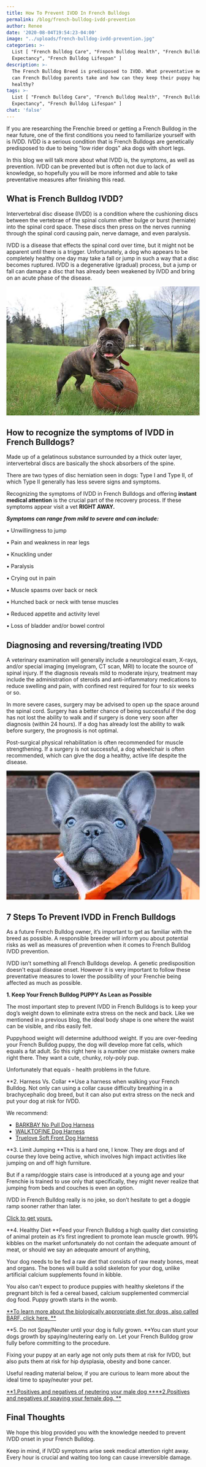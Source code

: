 ```yaml
---
title: How To Prevent IVDD In French Bulldogs
permalink: /blog/french-bulldog-ivdd-prevention
author: Renee
date: '2020-08-04T19:54:23-04:00'
image: "../uploads/french-bulldog-ivdd-prevention.jpg"
categories: >-
  List [ "French Bulldog Care", "French Bulldog Health", "French Bulldog Life
  Expectancy", "French Bulldog Lifespan" ]
description: >-
  The French Bulldog Breed is predisposed to IVDD. What preventative measures
  can French Bulldog parents take and how can they keep their puppy happy and
  healthy?
tags: >-
  List [ "French Bulldog Care", "French Bulldog Health", "French Bulldog Life
  Expectancy", "French Bulldog Lifespan" ]
chat: 'false'
---
```

If you are researching the Frenchie breed or getting a French Bulldog in the near future, one of the first conditions you need to familiarize yourself with is IVDD. IVDD is a serious condition that is French Bulldogs are genetically predisposed to due to being "low rider dogs" aka dogs with short legs. 

 In this blog we will talk more about what IVDD is, the symptoms, as well as prevention. IVDD can be  prevented but is often not due to lack of knowledge, so hopefully you will be more informed and able to take preventative measures after finishing this read. 

## What is French Bulldog IVDD?

Intervertebral disc disease (IVDD) is a condition where the cushioning discs between the vertebrae of the spinal column either bulge or burst (herniate) into the spinal cord space. These discs then press on the nerves running through the spinal cord causing pain, nerve damage, and even paralysis.

IVDD is a disease that effects the spinal cord over time, but it might not be apparent until there is a trigger. Unfortunately, a dog who appears to be completely healthy one day may take a fall or jump in such a way that a disc becomes ruptured. IVDD is a degenerative (gradual) process, but a jump or fall can damage a disc that has already been weakened by IVDD and bring on an acute phase of the disease. 

![Black French Bulldog Puppy with a female veterinarian](/uploads/French-bulldog-excercise-1.jpg)

## How to recognize the symptoms of IVDD in French Bulldogs?

Made up of a gelatinous substance surrounded by a thick outer layer, intervertebral discs are basically the shock absorbers of the spine. 

There are two types of disc herniation seen in dogs: Type I and Type II, of which Type II generally has less severe signs and symptoms.

Recognizing the symptoms of IVDD in French Bulldogs and offering **instant medical attention** is the crucial part of the recovery process. If these symptoms appear visit a vet **RIGHT AWAY.**

**_Symptoms can range from mild to severe and can include:_**

•	Unwillingness to jump

•	Pain and weakness in rear legs 

•	Knuckling under

•	Paralysis 

•	Crying out in pain

•	Muscle spasms over back or neck

•	Hunched back or neck with tense muscles

•	Reduced appetite and activity level

•	Loss of bladder and/or bowel control 

## Diagnosing and reversing/treating IVDD

A veterinary examination will generally include a neurological exam, X-rays, and/or special imaging (myelogram, CT scan, MRI) to locate the source of spinal injury. If the diagnosis reveals mild to moderate injury, treatment may include the administration of steroids and anti-inflammatory medications to reduce swelling and pain, with confined rest required for four to six weeks or so.

In more severe cases, surgery may be advised to open up the space around the spinal cord. Surgery has a better chance of being successful if the dog has not lost the ability to walk and if surgery is done very soon after diagnosis (within 24 hours). If a dog has already lost the ability to walk before surgery, the prognosis is not optimal.

Post-surgical physical rehabilitation is often recommended for muscle strengthening. If a surgery is not successful, a dog wheelchair is often recommended, which can give the dog a healthy, active life despite the disease.

![White French Bulldog Chewing on a toy](/uploads/Blue-Frenchie-pup-1.jpg)

## 7 Steps To Prevent IVDD in French Bulldogs

As a future French Bulldog owner, it’s important to get as familiar with the breed as possible. A responsible breeder will inform you about potential risks as well as measures of prevention when it comes to French Bulldog IVDD prevention.

IVDD isn’t something all French Bulldogs develop. A genetic predisposition doesn't equal disease onset. However it is very important to follow these preventative measures to lower the possibility of your Frenchie being affected as much as possible.

**1.	Keep Your French Bulldog  PUPPY As Lean as Possible**

The most important step to prevent IVDD in French Bulldogs is to keep your dog’s weight down to eliminate extra stress on the neck and back. Like we mentioned in a previous blog, the ideal body shape is one where the waist can be visible, and ribs easily felt. 

Puppyhood weight will determine adulthood weight. If you are over-feeding your French Bulldog puppy, the dog will develop more fat cells, which equals a fat adult. So this right here is a number one mistake owners make right there. They want a cute, chunky, roly-poly pup. 

Unfortunately that equals - health problems in the future. 

**2.	Harness Vs. Collar 
**Use a harness when walking your French Bulldog. Not only can using a collar cause difficulty breathing in a brachycephalic dog breed, but it can also put extra stress on the neck and put your dog at risk for IVDD. 

We recommend:

* [BARKBAY No Pull Dog Harness](https://amzn.to/31iR92f)
* [WALKTOFINE Dog Harness](https://amzn.to/2XuAqrA)
* [Truelove Soft Front Dog Harness](https://amzn.to/31h6Cjm)

**3.	Limit Jumping
**This is a hard one, I know. They are dogs and of course they love being active, which involves high impact activities like jumping on and off high furniture. 

But if a ramp/doggie stairs case is introduced at a young age and your Frenchie is trained to use only that specifically, they might never realize that jumping from beds and couches is even an option. 

IVDD in French Bulldog really is no joke, so don’t hesitate to get a doggie ramp sooner rather than later. 

[Click to get yours.](https://amzn.to/2DcNafH)

**4.	Healthy Diet
**Feed your French Bulldog a high quality diet consisting of animal protein as it’s first ingredient to promote lean muscle growth. 99% kibbles on the market unfortunately do not contain the adequate amount of meat, or should we say an adequate amount of anything,

Your dog needs to be fed a raw diet that consists of raw meaty bones, meat and organs. The bones will build a solid skeleton for your dog, unlike artificial calcium supplements found in kibble. 

You also can't expect to produce puppies with healthy skeletons if the pregnant bitch is fed a cereal based, calcium supplemented commercial dog food. Puppy growth starts in the womb. 

[**To learn more about the biologically appropriate diet for dogs, also called BARF, click here. **](https://ethicalfrenchie.com/french-bulldog-feeding-the-raw-diet/)

**5.	Do not Spay/Neuter until your dog is fully grown. 
**You can stunt your dogs growth by spaying/neutering early on. Let your French Bulldog grow fully before committing to the procedure. 

Fixing your puppy at an early age not only puts them at risk for IVDD, but also puts them at risk for hip dysplasia, obesity and bone cancer. 

Useful reading material below, if you are curious to learn more about the ideal time to spay/neuter your pet.

[**1.Positives and negatives of neutering your male dog
**](https://www.yourpurebredpuppy.com/health/articles/neutering-male-dog.html)[**2.Positives and negatives of spaying your female dog.
**](https://www.yourpurebredpuppy.com/health/articles/spaying-female-dog.html)

## Final Thoughts

We hope this blog provided you with the knowledge needed to prevent IVDD onset in your French Bulldog. 

Keep in mind, if IVDD symptoms arise seek medical attention right away. Every hour is crucial and waiting too long can cause irreversible damage. 

##
